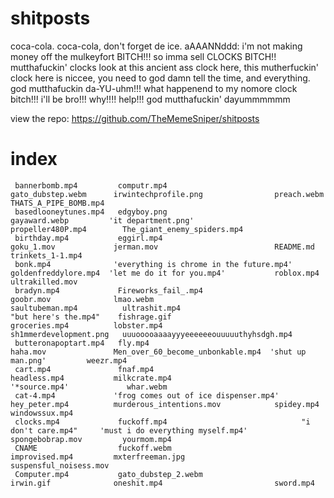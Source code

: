 # shitposts
coca-cola. coca-cola, don't forget de ice. aAAANNddd: i'm not making money off the mulkeyfort BITCH!!! so imma sell CLOCKS BITCH!! mutthafuckin' clocks look at this ancient ass clock here, this mutherfuckin' clock here is niccee, you need to god damn tell the time, and everything. god mutthafuckin           da-YU-uhm!!! what happenend to my nomore clock bitch!!! i'll be bro!!! why!!!! help!!! god mutthafuckin' dayummmmmm

view the repo: https://github.com/TheMemeSniper/shitposts

# index
```
 bannerbomb.mp4         computr.mp4                               gato_dubstep.webm      irwintechprofile.png                preach.webm              THATS_A_PIPE_BOMB.mp4
 basedlooneytunes.mp4   edgyboy.png                               gayaward.webp         'it department.png'                  propeller480P.mp4        The_giant_enemy_spiders.mp4
 birthday.mp4           eggirl.mp4                                goku_1.mov             jerman.mov                          README.md                trinkets_1-1.mp4
 bonk.mp4              'everything is chrome in the future.mp4'   goldenfreddylore.mp4  'let me do it for you.mp4'           roblox.mp4               ultrakilled.mov
 bradyn.mp4             Fireworks_fail_.mp4                       goobr.mov              lmao.webm                           saultubeman.mp4          ultrashit.mp4
"but here's the.mp4"    fishrage.gif                              groceries.mp4          lobster.mp4                         sh1mmerdevelopment.png   uuuooooaaaayyyeeeeeeouuuuuthyhsdgh.mp4
 butteronapoptart.mp4   fly.mp4                                   haha.mov               Men_over_60_become_unbonkable.mp4  'shut up man.png'         weezr.mp4
 cart.mp4               fnaf.mp4                                  headless.mp4           milkcrate.mp4                      '*source.mp4'             whar.webm
 cat-4.mp4             'frog comes out of ice dispenser.mp4'      hey_peter.mp4          murderous_intentions.mov            spidey.mp4               windowssux.mp4
 clocks.mp4             fuckoff.mp4                              "i don't care.mp4"     'must i do everything myself.mp4'    spongebobrap.mov         yourmom.mp4
 CNAME                  fuckoff.webm                              improvised.mp4         mxterfreeman.jpg                    suspensful_noisess.mov
 Computer.mp4           gato_dubstep_2.webm                       irwin.gif              oneshit.mp4                         sword.mp4

```
